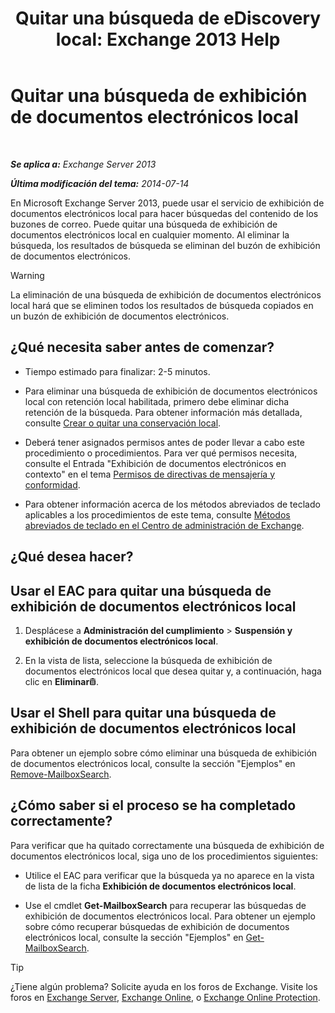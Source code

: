 ﻿---
title: 'Quitar una búsqueda de eDiscovery local: Exchange 2013 Help'
TOCTitle: Quitar una búsqueda de exhibición de documentos electrónicos local
ms:assetid: 78461a78-1255-4a26-9d36-c6b8eb82a4f9
ms:mtpsurl: https://technet.microsoft.com/es-es/library/Dd298078(v=EXCHG.150)
ms:contentKeyID: 49895727
ms.date: 05/22/2018
mtps_version: v=EXCHG.150
ms.translationtype: MT
---

# Quitar una búsqueda de exhibición de documentos electrónicos local

 

_**Se aplica a:** Exchange Server 2013_

_**Última modificación del tema:** 2014-07-14_

En Microsoft Exchange Server 2013, puede usar el servicio de exhibición de documentos electrónicos local para hacer búsquedas del contenido de los buzones de correo. Puede quitar una búsqueda de exhibición de documentos electrónicos local en cualquier momento. Al eliminar la búsqueda, los resultados de búsqueda se eliminan del buzón de exhibición de documentos electrónicos.


> [!WARNING]
> La eliminación de una búsqueda de exhibición de documentos electrónicos local hará que se eliminen todos los resultados de búsqueda copiados en un buzón de exhibición de documentos electrónicos.



## ¿Qué necesita saber antes de comenzar?

  - Tiempo estimado para finalizar: 2-5 minutos.

  - Para eliminar una búsqueda de exhibición de documentos electrónicos local con retención local habilitada, primero debe eliminar dicha retención de la búsqueda. Para obtener información más detallada, consulte [Crear o quitar una conservación local](https://docs.microsoft.com/es-es/exchange/voice-mail-unified-messaging/set-up-client-voice-mail-features/navigating-menus-with-outlook-voice-access).

  - Deberá tener asignados permisos antes de poder llevar a cabo este procedimiento o procedimientos. Para ver qué permisos necesita, consulte el Entrada "Exhibición de documentos electrónicos en contexto" en el tema [Permisos de directivas de mensajería y conformidad](messaging-policy-and-compliance-permissions-exchange-2013-help.md).

  - Para obtener información acerca de los métodos abreviados de teclado aplicables a los procedimientos de este tema, consulte [Métodos abreviados de teclado en el Centro de administración de Exchange](keyboard-shortcuts-in-the-exchange-admin-center-exchange-online-protection-help.md).

## ¿Qué desea hacer?

## Usar el EAC para quitar una búsqueda de exhibición de documentos electrónicos local

1.  Desplácese a **Administración del cumplimiento** \> **Suspensión y exhibición de documentos electrónicos local**.

2.  En la vista de lista, seleccione la búsqueda de exhibición de documentos electrónicos local que desea quitar y, a continuación, haga clic en **Eliminar**![Eliminar icono](images/Dd979797.14f639f6-61e8-4418-bbfb-0db14de9d2f5(EXCHG.150).gif "Eliminar icono").

## Usar el Shell para quitar una búsqueda de exhibición de documentos electrónicos local

Para obtener un ejemplo sobre cómo eliminar una búsqueda de exhibición de documentos electrónicos local, consulte la sección "Ejemplos" en [Remove-MailboxSearch](https://technet.microsoft.com/es-es/library/dd298130\(v=exchg.150\)).

## ¿Cómo saber si el proceso se ha completado correctamente?

Para verificar que ha quitado correctamente una búsqueda de exhibición de documentos electrónicos local, siga uno de los procedimientos siguientes:

  - Utilice el EAC para verificar que la búsqueda ya no aparece en la vista de lista de la ficha **Exhibición de documentos electrónicos local**.

  - Use el cmdlet **Get-MailboxSearch** para recuperar las búsquedas de exhibición de documentos electrónicos local. Para obtener un ejemplo sobre cómo recuperar búsquedas de exhibición de documentos electrónicos local, consulte la sección "Ejemplos" en [Get-MailboxSearch](https://technet.microsoft.com/es-es/library/dd351021\(v=exchg.150\)).


> [!TIP]
> ¿Tiene algún problema? Solicite ayuda en los foros de Exchange. Visite los foros en <A href="https://go.microsoft.com/fwlink/p/?linkid=60612">Exchange Server</A>, <A href="https://go.microsoft.com/fwlink/p/?linkid=267542">Exchange Online</A>, o <A href="https://go.microsoft.com/fwlink/p/?linkid=285351">Exchange Online Protection</A>.


